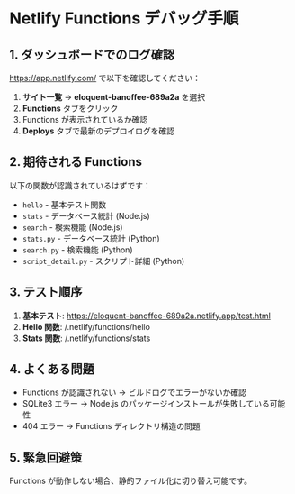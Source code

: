 # Netlify Functions デバッグ手順

## 1. ダッシュボードでのログ確認

https://app.netlify.com/ で以下を確認してください：

1. **サイト一覧** → **eloquent-banoffee-689a2a** を選択
2. **Functions** タブをクリック
3. Functions が表示されているか確認
4. **Deploys** タブで最新のデプロイログを確認

## 2. 期待される Functions

以下の関数が認識されているはずです：

- `hello` - 基本テスト関数
- `stats` - データベース統計 (Node.js)
- `search` - 検索機能 (Node.js)
- `stats.py` - データベース統計 (Python)
- `search.py` - 検索機能 (Python)
- `script_detail.py` - スクリプト詳細 (Python)

## 3. テスト順序

1. **基本テスト**: https://eloquent-banoffee-689a2a.netlify.app/test.html
2. **Hello 関数**: /.netlify/functions/hello
3. **Stats 関数**: /.netlify/functions/stats

## 4. よくある問題

- Functions が認識されない → ビルドログでエラーがないか確認
- SQLite3 エラー → Node.js のパッケージインストールが失敗している可能性
- 404 エラー → Functions ディレクトリ構造の問題

## 5. 緊急回避策

Functions が動作しない場合、静的ファイル化に切り替え可能です。